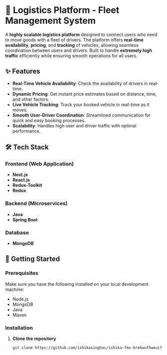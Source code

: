 
# 🚚 Logistics Platform - Fleet Management System

A **highly scalable logistics platform** designed to connect users who need to move goods with a fleet of drivers. The platform offers **real-time availability**, **pricing**, and **tracking** of vehicles, allowing seamless coordination between users and drivers. Built to handle **extremely high traffic** efficiently while ensuring smooth operations for all users.

## ✨ Features

- **Real-Time Vehicle Availability**: Check the availability of drivers in real-time.
- **Dynamic Pricing**: Get instant price estimates based on distance, time, and other factors.
- **Live Vehicle Tracking**: Track your booked vehicle in real-time as it moves.
- **Smooth User-Driver Coordination**: Streamlined communication for quick and easy booking processes.
- **Scalability**: Handles high user and driver traffic with optimal performance.

## 🛠️ Tech Stack

### Frontend (Web Application)
- **Next.js**
- **React.js**
- **Redux-Toolkit**
- **Redux**

### Backend (Microservices)
- **Java**
- **Spring Boot**

### Database
- **MongoDB**

## 🚀 Getting Started

### Prerequisites

Make sure you have the following installed on your local development machine:

- Node.js
- MongoDB
- Java
- Maven

### Installation

1. **Clone the repository**

   ```bash
   git clone https://github.com/ishikasinghac/ishika-fms-krehwufhweuif.git
